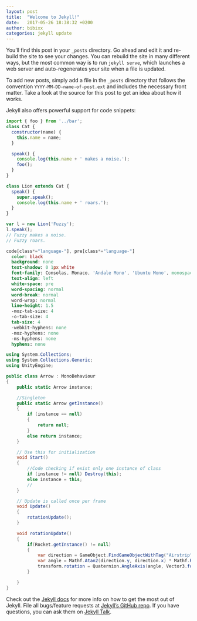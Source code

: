 ```yaml
---
layout: post
title:  "Welcome to Jekyll!"
date:   2017-05-26 18:38:32 +0200
author: bibixx
categories: jekyll update
---
```

You’ll find this post in your `_posts` directory. Go ahead and edit it and re-build the site to see your changes. You can rebuild the site in many different ways, but the most common way is to run `jekyll serve`, which launches a web server and auto-regenerates your site when a file is updated.

To add new posts, simply add a file in the `_posts` directory that follows the convention `YYYY-MM-DD-name-of-post.ext` and includes the necessary front matter. Take a look at the source for this post to get an idea about how it works.

Jekyll also offers powerful support for code snippets:

```javascript
import { foo } from '../bar';
class Cat {
  constructor(name) {
    this.name = name;
  }

  speak() {
    console.log(this.name + ' makes a noise.');
    foo();
  }
}

class Lion extends Cat {
  speak() {
    super.speak();
    console.log(this.name + ' roars.');
  }
}

var l = new Lion('Fuzzy');
l.speak();
// Fuzzy makes a noise.
// Fuzzy roars.
```

```sass
code[class*="language-"], pre[class*="language-"]
  color: black
  background: none
  text-shadow: 0 1px white
  font-family: Consolas, Monaco, 'Andale Mono', 'Ubuntu Mono', monospace
  text-align: left
  white-space: pre
  word-spacing: normal
  word-break: normal
  word-wrap: normal
  line-height: 1.5
  -moz-tab-size: 4
  -o-tab-size: 4
  tab-size: 4
  -webkit-hyphens: none
  -moz-hyphens: none
  -ms-hyphens: none
  hyphens: none
```

```csharp
using System.Collections;
using System.Collections.Generic;
using UnityEngine;

public class Arrow : MonoBehaviour
{
    public static Arrow instance;

    //Singleton
    public static Arrow getInstance()
    {
        if (instance == null)
        {
            return null;
        }
        else return instance;
    }

    // Use this for initialization
    void Start()
    {
        //Code checking if exist only one instance of class
        if (instance != null) Destroy(this);
        else instance = this;
        //
    }

    // Update is called once per frame
    void Update()
    {
        rotationUpdate();
    }

    void rotationUpdate()
    {
        if(Rocket.getInstance() != null)
        {
            var direction = GameObject.FindGameObjectWithTag("Airstrip").GetComponent<Transform>().position - Rocket.getInstance().GetComponent<Transform>().position;
            var angle = Mathf.Atan2(direction.y, direction.x) * Mathf.Rad2Deg;
            transform.rotation = Quaternion.AngleAxis(angle, Vector3.forward);
        }

    }
}
```

Check out the [Jekyll docs][jekyll-docs] for more info on how to get the most out of Jekyll. File all bugs/feature requests at [Jekyll’s GitHub repo][jekyll-gh]. If you have questions, you can ask them on [Jekyll Talk][jekyll-talk].

[jekyll-docs]: https://jekyllrb.com/docs/home
[jekyll-gh]:   https://github.com/jekyll/jekyll
[jekyll-talk]: https://talk.jekyllrb.com/
